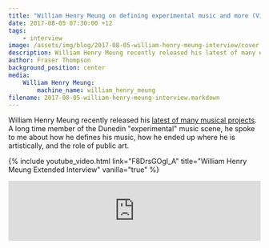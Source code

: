 ```yaml
---
title: "William Henry Meung on defining experimental music and more (Video)"
date: 2017-08-05 07:30:00 +12
tags:
    - interview
image: /assets/img/blog/2017-08-05-william-henry-meung-interview/cover (Medium).jpg
description: William Henry Meung recently released his latest of many experimental music releases. He spoke to me about how he defines his music, how he ended up where he is artistically, and the role of public art.
author: Fraser Thompson
background_position: center
media:
    William Henry Meung:
        machine_name: william_henry_meung
filename: 2017-08-05-william-henry-meung-interview.markdown
---
```


William Henry Meung recently released his [latest of many musical projects](https://williamhenrymeung2.bandcamp.com/album/rotten-rainbows-side-x-devour-the-hands-side-y-spit-out-the-leaves-side-z-bonus-live-recording-at-the-auricle-sonic-arts-gallery). A long time member of the Dunedin "experimental" music scene, he spoke to me about how he defines his music, how he ended up where he is artistically, and the role of public art.

<!-- more -->

{% include youtube_video.html link="F8DrsGOgI_A" title="William Henry Meung Extended Interview" vanilla="true" %}

<p>
<iframe style="border: 0; width: 100%; height: 120px;" src="https://bandcamp.com/EmbeddedPlayer/album=1632500204/size=large/bgcol=ffffff/linkcol=0687f5/tracklist=false/artwork=small/transparent=true/" seamless><a href="http://williamhenrymeung2.bandcamp.com/album/rotten-rainbows-side-x-devour-the-hands-side-y-spit-out-the-leaves-side-z-bonus-live-recording-at-the-auricle-sonic-arts-gallery">Rotten Rainbows. side X: Devour the hands. side Y: Spit out the leaves. side Z: Bonus live recording at The Auricle Sonic Arts Gallery. by William Henry Meung</a></iframe>
<p>